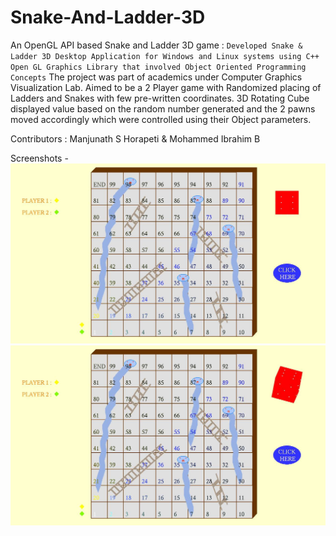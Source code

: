 # Snake-And-Ladder-3D
An OpenGL API based Snake and Ladder 3D game :
`Developed Snake & Ladder 3D Desktop Application for Windows and Linux systems using C++  Open GL Graphics Library that involved Object Oriented Programming Concepts`
The project was part of academics under Computer Graphics Visualization Lab.
Aimed to be a 2 Player game with Randomized placing of Ladders and Snakes with few pre-written coordinates. 
3D Rotating Cube displayed value based on the random number generated and the 2 pawns moved accordingly which were controlled using their Object parameters.

Contributors : Manjunath S Horapeti & Mohammed Ibrahim B

Screenshots -
<br>
<img src="images/Image001.jpg" />
<br>
<img src="images/Image002.jpg" />
